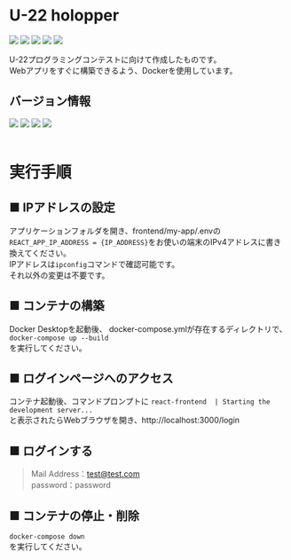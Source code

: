 # U-22 holopper

<img src="https://img.shields.io/badge/-React-555.svg?logo=react&style=flat">&nbsp;<img src="https://img.shields.io/badge/PHP-ccc.svg?logo=php&style=flat">&nbsp;<img src="https://img.shields.io/badge/-Python-F9DC3E.svg?logo=python&style=flat">&nbsp;<img src="https://img.shields.io/badge/-MySQL-aaaaaa.svg?logo=mysql&style=flat">&nbsp;<img src="https://img.shields.io/badge/-Docker-EEE.svg?logo=docker&style=flat">

U-22プログラミングコンテストに向けて作成したものです。\
Webアプリをすぐに構築できるよう、Dockerを使用しています。

## バージョン情報
<img src="https://img.shields.io/badge/Node-v14.0-b2b2b2.svg?logo=node.js&style=flat">&nbsp;<img src="https://img.shields.io/badge/PHP-v7.4-b2b2b2.svg?logo=php&style=flat">&nbsp;<img src="https://img.shields.io/badge/Python-v3.10-b2b2b2.svg?logo=python&style=flat">&nbsp;<img src="https://img.shields.io/badge/MySQL-v8.0-b2b2b2.svg?logo=mysql&style=flat">
<br>
<br>

# 実行手順
## ■ IPアドレスの設定
アプリケーションフォルダを開き、frontend/my-app/.envの\
`REACT_APP_IP_ADDRESS = {IP_ADDRESS}`をお使いの端末のIPv4アドレスに書き換えてください。\
IPアドレスは`ipconfig`コマンドで確認可能です。\
それ以外の変更は不要です。

## ■ コンテナの構築
Docker Desktopを起動後、
docker-compose.ymlが存在するディレクトリで、\
`docker-compose up --build`\
を実行してください。

## ■ ログインページへのアクセス
コンテナ起動後、コマンドプロンプトに
`react-frontend  | Starting the development server...`\
と表示されたらWebブラウザを開き、http://localhost:3000/login

## ■ ログインする
>Mail Address：test@test.com\
>password：password

## ■ コンテナの停止・削除
`docker-compose down`\
を実行してください。
